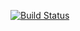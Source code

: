 [![Build Status](https://travis-ci.com/MikitaLisavets/kata-questions.svg?branch=master)](https://travis-ci.com/MikitaLisavets/kata-questions)